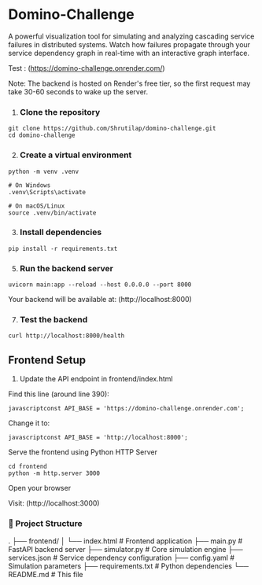 # Domino-Challenge
A powerful visualization tool for simulating and analyzing cascading service failures in distributed systems. Watch how failures propagate through your service dependency graph in real-time with an interactive graph interface.

Test : (https://domino-challenge.onrender.com/)

Note: The backend is hosted on Render's free tier, so the first request may take 30-60 seconds to wake up the server.

1) ### Clone the repository
```
git clone https://github.com/Shrutilap/domino-challenge.git
cd domino-challenge
```
2) ### Create a virtual environment
```
python -m venv .venv

# On Windows
.venv\Scripts\activate

# On macOS/Linux
source .venv/bin/activate
```
3) ### Install dependencies
```
pip install -r requirements.txt
```
5) ### Run the backend server
```
uvicorn main:app --reload --host 0.0.0.0 --port 8000
```
Your backend will be available at: (http://localhost:8000)

7) ### Test the backend
```
curl http://localhost:8000/health
```

## Frontend Setup

1) Update the API endpoint in frontend/index.html

Find this line (around line 390):
```
javascriptconst API_BASE = 'https://domino-challenge.onrender.com';
```
Change it to:
```
javascriptconst API_BASE = 'http://localhost:8000';
```

Serve the frontend using Python HTTP Server
```
cd frontend
python -m http.server 3000
```
Open your browser

Visit: (http://localhost:3000)


### 📁 Project Structure
.
├── frontend/
│   └── index.html          # Frontend application
├── main.py                 # FastAPI backend server
├── simulator.py            # Core simulation engine
├── services.json           # Service dependency configuration
├── config.yaml            # Simulation parameters
├── requirements.txt        # Python dependencies
└── README.md              # This file
